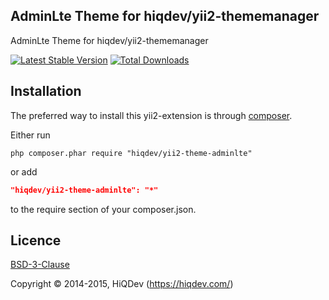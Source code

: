 AdminLte Theme for hiqdev/yii2-thememanager
-------------------------------------------

AdminLte Theme for hiqdev/yii2-thememanager

[![Latest Stable Version](https://poser.pugx.org/hiqdev/yii2-theme-adminlte/v/stable.png)](https://packagist.org/packages/hiqdev/yii2-theme-adminlte)
[![Total Downloads](https://poser.pugx.org/hiqdev/yii2-theme-adminlte/downloads.png)](https://packagist.org/packages/hiqdev/yii2-theme-adminlte)

## Installation

The preferred way to install this yii2-extension is through [composer](http://getcomposer.org/download/).

Either run

```
php composer.phar require "hiqdev/yii2-theme-adminlte"
```

or add

```json
"hiqdev/yii2-theme-adminlte": "*"
```

to the require section of your composer.json.

## Licence

[BSD-3-Clause](http://choosealicense.com/licenses/bsd-3-clause)

Copyright © 2014-2015, HiQDev (https://hiqdev.com/)
